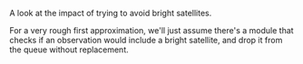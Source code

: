 A look at the impact of trying to avoid bright satellites. 

For a very rough first approximation, we'll just assume there's a module that checks if an observation would include a bright satellite, and drop it from the queue without replacement. 

